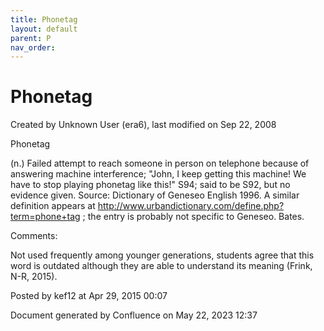 ```yaml
---
title: Phonetag
layout: default
parent: P
nav_order:
---
```


# Phonetag

Created by  Unknown User (era6), last modified on Sep 22, 2008

Phonetag

(n.) Failed attempt to reach someone in person on telephone because of answering machine interference; &quot;John, I keep getting this machine! We have to stop playing phonetag like this!&quot; S94; said to be S92, but no evidence given. Source: Dictionary of Geneseo English 1996. A similar definition appears at http://www.urbandictionary.com/define.php?term=phone+tag ; the entry is probably not specific to Geneseo. Bates.

Comments:

Not used frequently among younger generations, students agree that this word is outdated although they are able to understand its meaning (Frink, N-R, 2015).

Posted by kef12 at Apr 29, 2015 00:07

Document generated by Confluence on May 22, 2023 12:37


